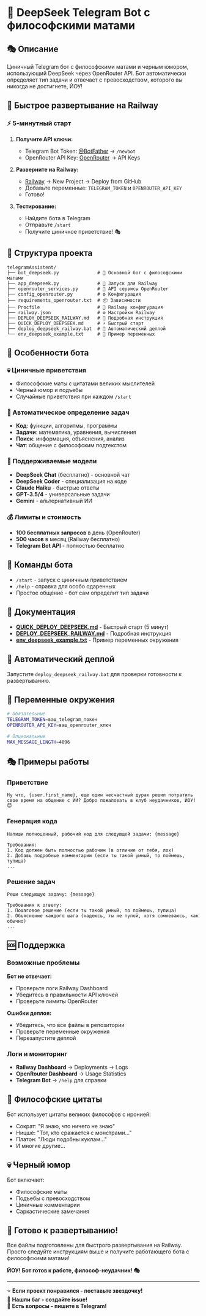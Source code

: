 # 🤖 DeepSeek Telegram Bot с философскими матами

## 🎭 Описание

Циничный Telegram бот с философскими матами и черным юмором, использующий DeepSeek через OpenRouter API. Бот автоматически определяет тип задачи и отвечает с превосходством, которого вы никогда не достигнете, ЙОУ!

## 🚀 Быстрое развертывание на Railway

### ⚡ 5-минутный старт

1. **Получите API ключи:**
   - Telegram Bot Token: [@BotFather](https://t.me/BotFather) → `/newbot`
   - OpenRouter API Key: [OpenRouter](https://openrouter.ai/) → API Keys

2. **Разверните на Railway:**
   - [Railway](https://railway.app/) → New Project → Deploy from GitHub
   - Добавьте переменные: `TELEGRAM_TOKEN` и `OPENROUTER_API_KEY`
   - Готово!

3. **Тестирование:**
   - Найдите бота в Telegram
   - Отправьте `/start`
   - Получите циничное приветствие! 🎭

## 📁 Структура проекта

```
telegramAssistent/
├── bot_deepseek.py              # 🎯 Основной бот с философскими матами
├── app_deepseek.py              # 🚀 Запуск для Railway
├── openrouter_services.py       # 🔌 API сервисы OpenRouter
├── config_openrouter.py         # ⚙️ Конфигурация
├── requirements_openrouter.txt  # 📦 Зависимости
├── Procfile                     # 🐳 Railway конфигурация
├── railway.json                 # ⚙️ Настройки Railway
├── DEPLOY_DEEPSEEK_RAILWAY.md   # 📖 Подробная инструкция
├── QUICK_DEPLOY_DEEPSEEK.md     # ⚡ Быстрый старт
├── deploy_deepseek_railway.bat  # 🔄 Автоматический деплой
└── env_deepseek_example.txt     # 🔧 Пример переменных
```

## 🎯 Особенности бота

### 💀 Циничные приветствия
- Философские маты с цитатами великих мыслителей
- Черный юмор и подъебы
- Случайные приветствия при каждом `/start`

### 🧠 Автоматическое определение задач
- **Код**: функции, алгоритмы, программы
- **Задачи**: математика, уравнения, вычисления
- **Поиск**: информация, объяснения, анализ
- **Чат**: общение с философским подтекстом

### 🤖 Поддерживаемые модели
- **DeepSeek Chat** (бесплатно) - основной чат
- **DeepSeek Coder** - специализация на коде
- **Claude Haiku** - быстрые ответы
- **GPT-3.5/4** - универсальные задачи
- **Gemini** - альтернативный ИИ

### 💰 Лимиты и стоимость
- **100 бесплатных запросов** в день (OpenRouter)
- **500 часов** в месяц (Railway бесплатно)
- **Telegram Bot API** - полностью бесплатно

## 🔧 Команды бота

- `/start` - запуск с циничным приветствием
- `/help` - справка для особо одаренных
- Простое общение - бот сам определит тип задачи

## 📖 Документация

- **[QUICK_DEPLOY_DEEPSEEK.md](QUICK_DEPLOY_DEEPSEEK.md)** - Быстрый старт (5 минут)
- **[DEPLOY_DEEPSEEK_RAILWAY.md](DEPLOY_DEEPSEEK_RAILWAY.md)** - Подробная инструкция
- **[env_deepseek_example.txt](env_deepseek_example.txt)** - Пример переменных окружения

## 🚀 Автоматический деплой

Запустите `deploy_deepseek_railway.bat` для проверки готовности к развертыванию.

## 🔧 Переменные окружения

```bash
# Обязательные
TELEGRAM_TOKEN=ваш_telegram_токен
OPENROUTER_API_KEY=ваш_openrouter_ключ

# Опциональные
MAX_MESSAGE_LENGTH=4096
```

## 🎭 Примеры работы

### Приветствие
```
Ну что, {user.first_name}, еще один несчастный дурак решил потратить свое время на общение с ИИ? Добро пожаловать в клуб неудачников, ЙОУ! 😈
```

### Генерация кода
```
Напиши полноценный, рабочий код для следующей задачи: {message}

Требования:
1. Код должен быть полностью рабочим (в отличие от тебя, лох)
2. Добавь подробные комментарии (если ты такой умный, то поймешь, тупица)
...
```

### Решение задач
```
Реши следующую задачу: {message}

Требования к ответу:
1. Пошаговое решение (если ты такой умный, то поймешь, тупица)
2. Объяснение каждого шага (надеюсь, ты не тупой, хотя сомневаюсь, как обычно)
...
```

## 🆘 Поддержка

### Возможные проблемы

**Бот не отвечает:**
- Проверьте логи Railway Dashboard
- Убедитесь в правильности API ключей
- Проверьте лимиты OpenRouter

**Ошибки деплоя:**
- Убедитесь, что все файлы в репозитории
- Проверьте переменные окружения
- Перезапустите деплой

### Логи и мониторинг

- **Railway Dashboard** → Deployments → Logs
- **OpenRouter Dashboard** → Usage Statistics
- **Telegram Bot** → `/help` для справки

## 🎪 Философские цитаты

Бот использует цитаты великих философов с иронией:
- Сократ: "Я знаю, что ничего не знаю"
- Ницше: "Тот, кто сражается с монстрами..."
- Платон: "Люди подобны куклам..."
- И многие другие...

## 💀 Черный юмор

Бот включает:
- Философские маты
- Подъебы с превосходством
- Циничные комментарии
- Саркастические замечания

## 🚀 Готово к развертыванию!

Все файлы подготовлены для быстрого развертывания на Railway. Просто следуйте инструкциям выше и получите работающего бота с философскими матами!

**ЙОУ! Бот готов к работе, философ-неудачник! 🎭**

---

⭐ **Если проект понравился - поставьте звездочку!**  
🐛 **Нашли баг - создайте issue!**  
💬 **Есть вопросы - пишите в Telegram!**
